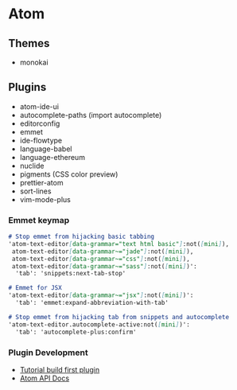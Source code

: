 # Atom

## Themes

- monokai

## Plugins

- atom-ide-ui
- autocomplete-paths (import autocomplete)
- editorconfig
- emmet
- ide-flowtype
- language-babel
- language-ethereum
- nuclide
- pigments (CSS color preview)
- prettier-atom
- sort-lines
- vim-mode-plus


### Emmet keymap

```md
# Stop emmet from hijacking basic tabbing
'atom-text-editor[data-grammar="text html basic"]:not([mini]),
 atom-text-editor[data-grammar~="jade"]:not([mini]),
 atom-text-editor[data-grammar~="css"]:not([mini]),
 atom-text-editor[data-grammar~="sass"]:not([mini])':
  'tab': 'snippets:next-tab-stop'

# Emmet for JSX
'atom-text-editor[data-grammar~="jsx"]:not([mini])':
  'tab': 'emmet:expand-abbreviation-with-tab'

# Stop emmet from hijacking tab from snippets and autocomplete
'atom-text-editor.autocomplete-active:not([mini])':
  'tab': 'autocomplete-plus:confirm'
```

### Plugin Development

- [Tutorial build first plugin](https://github.com/blog/2231-building-your-first-atom-plugin)
- [Atom API Docs](https://atom.io/docs/api/v1.9.4/)